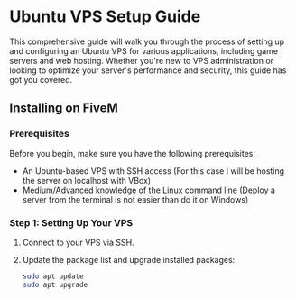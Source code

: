 # Ubuntu VPS Setup Guide

This comprehensive guide will walk you through the process of setting up and configuring an Ubuntu VPS for various applications, including game servers and web hosting. Whether you're new to VPS administration or looking to optimize your server's performance and security, this guide has got you covered.

## Installing on FiveM

### Prerequisites

Before you begin, make sure you have the following prerequisites:
- An Ubuntu-based VPS with SSH access (For this case I will be hosting the server on localhost with VBox)
- Medium/Advanced knowledge of the Linux command line (Deploy a server from the terminal is not easier than do it on Windows)

### Step 1: Setting Up Your VPS

1. Connect to your VPS via SSH.
2. Update the package list and upgrade installed packages:

   ```bash
   sudo apt update
   sudo apt upgrade
